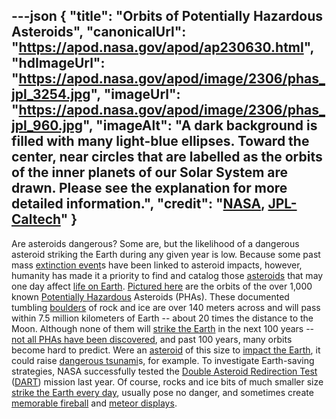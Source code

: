 ---json
{
  "title": "Orbits of Potentially Hazardous Asteroids",
  "canonicalUrl": "https://apod.nasa.gov/apod/ap230630.html",
  "hdImageUrl": "https://apod.nasa.gov/apod/image/2306/phas_jpl_3254.jpg",
  "imageUrl": "https://apod.nasa.gov/apod/image/2306/phas_jpl_960.jpg",
  "imageAlt": "A dark background is filled with many light-blue ellipses. Toward the center, near circles that are labelled as the orbits of the inner planets of our Solar System are drawn. Please see the explanation for more detailed information.",
  "credit": "[NASA](https://www.nasa.gov/), [JPL-Caltech](https://www.jpl.nasa.gov/)"
}
---

Are asteroids dangerous? Some are, but the likelihood of a dangerous asteroid striking the Earth during any given year is low. Because some past mass [extinction event](https://en.wikipedia.org/wiki/Cretaceous%E2%80%93Paleogene_extinction_event)s have been linked to asteroid impacts, however, humanity has made it a priority to find and catalog those [asteroids](https://www.jpl.nasa.gov/asteroid-watch) that may one day affect [life on Earth](https://apod.nasa.gov/apod/ap230521.html). [Pictured here](https://photojournal.jpl.nasa.gov/catalog/PIA17041) are the orbits of the over 1,000 known [Potentially Hazardous](https://en.wikipedia.org/wiki/Potentially_hazardous_object) Asteroids (PHAs). These documented tumbling [boulders](https://commons.wikimedia.org/wiki/File:Balanced_Rock.jpg) of rock and ice are over 140 meters across and will pass within 7.5 million kilometers of Earth -- about 20 times the distance to the Moon. Although none of them will [strike the Earth](https://www.youtube.com/watch?v=_COcHHvte-0) in the next 100 years -- [not all PHAs have been discovered](https://www.nasa.gov/mission_pages/WISE/multimedia/gallery/neowise/pia14734.html), and past 100 years, many orbits become hard to predict. Were an [asteroid](https://www.vaticanobservatory.org/sacred-space-astronomy/astronomy-picture-of-the-day-apod-authors-get-asteroid-named-after-them/) of this size to [impact the Earth](https://en.wikipedia.org/wiki/Impact_event), it could raise [dangerous tsunami](https://youtu.be/6scCF_8YN70)s, for example. To investigate Earth-saving strategies, NASA successfully tested the [Double Asteroid Redirection Test](https://www.nasa.gov/planetarydefense/dart) ([DART](https://apod.nasa.gov/apod/ap220927.html)) mission last year. Of course, rocks and ice bits of much smaller size [strike the Earth every day](https://apod.nasa.gov/apod/ap210131.html), usually pose no danger, and sometimes create [memorable fireball](https://apod.nasa.gov/apod/ap110123.html) and [meteor displays](https://apod.nasa.gov/apod/ap121119.html).
